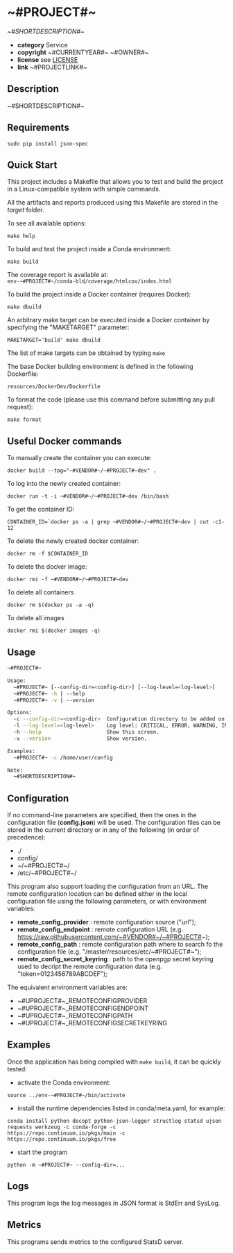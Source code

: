 # ~#PROJECT#~

*~#SHORTDESCRIPTION#~*

* **category**    Service
* **copyright**   ~#CURRENTYEAR#~ ~#OWNER#~
* **license**     see [LICENSE](LICENSE)
* **link**        ~#PROJECTLINK#~


## Description

~#SHORTDESCRIPTION#~


## Requirements

```
sudo pip install json-spec
```

## Quick Start

This project includes a Makefile that allows you to test and build the project in a Linux-compatible system with simple commands.

All the artifacts and reports produced using this Makefile are stored in the *target* folder.

To see all available options:
```
make help
```

To build and test the project inside a Conda environment:  
```
make build
```

The coverage report is available at:  
```env-~#PROJECT#~/conda-bld/coverage/htmlcov/index.html```

To build the project inside a Docker container (requires Docker):
```
make dbuild
```

An arbitrary make target can be executed inside a Docker container by specifying the "MAKETARGET" parameter:
```
MAKETARGET='build' make dbuild
```
The list of make targets can be obtained by typing ```make```


The base Docker building environment is defined in the following Dockerfile:
```
resources/DockerDev/Dockerfile
```

To format the code (please use this command before submitting any pull request):
```
make format
```

## Useful Docker commands

To manually create the container you can execute:
```
docker build --tag="~#VENDOR#~/~#PROJECT#~dev" .
```

To log into the newly created container:
```
docker run -t -i ~#VENDOR#~/~#PROJECT#~dev /bin/bash
```

To get the container ID:
```
CONTAINER_ID=`docker ps -a | grep ~#VENDOR#~/~#PROJECT#~dev | cut -c1-12`
```

To delete the newly created docker container:
```
docker rm -f $CONTAINER_ID
```

To delete the docker image:
```
docker rmi -f ~#VENDOR#~/~#PROJECT#~dev
```

To delete all containers
```
docker rm $(docker ps -a -q)
```

To delete all images
```
docker rmi $(docker images -q)
```


## Usage

```bash
~#PROJECT#~

Usage:
  ~#PROJECT#~ [--config-dir=<config-dir>] [--log-level=<log-level>]
  ~#PROJECT#~ -h | --help
  ~#PROJECT#~ -v | --version

Options:
  -c --config-dir=<config-dir>  Configuration directory to be added on top of the search list
  -l --log-level=<log-level>    Log level: CRITICAL, ERROR, WARNING, INFO, DEBUG, NOTSET
  -h --help                     Show this screen.
  -v --version                  Show version.

Examples:
  ~#PROJECT#~ -c /home/user/config

Note:
  ~#SHORTDESCRIPTION#~
```

## Configuration

If no command-line parameters are specified, then the ones in the configuration file (**config.json**) will be used.
The configuration files can be stored in the current directory or in any of the following (in order of precedence):
* ./
* config/
* ~/~#PROJECT#~/
* /etc/~#PROJECT#~/

This program also support loading the configuration from an URL.
The remote configuration location can be defined either in the local configuration file using the following parameters, or with environment variables:

* **remote_config_provider** : remote configuration source ("url");
* **remote_config_endpoint** : remote configuration URL (e.g. https://raw.githubusercontent.com/~#VENDOR#~/~#PROJECT#~);
* **remote_config_path** : remote configuration path where to search fo the configuration file (e.g. "/master/resources/etc/~#PROJECT#~");
* **remote_config_secret_keyring** : path to the openpgp secret keyring used to decript the remote configuration data (e.g. "token=0123456789ABCDEF");

The equivalent environment variables are:

* ~#UPROJECT#~_REMOTECONFIGPROVIDER
* ~#UPROJECT#~_REMOTECONFIGENDPOINT
* ~#UPROJECT#~_REMOTECONFIGPATH
* ~#UPROJECT#~_REMOTECONFIGSECRETKEYRING


## Examples

Once the application has being compiled with `make build`, it can be quickly tested:

* activate the Conda environment:  
```
source ../env-~#PROJECT#~/bin/activate
```
* install the runtime dependencies listed in conda/meta.yaml, for example:  
```
conda install python docopt python-json-logger structlog statsd ujson requests werkzeug -c conda-forge -c https://repo.continuum.io/pkgs/main -c https://repo.continuum.io/pkgs/free
```
* start the program  
```
python -m ~#PROJECT#~ --config-dir=...
```

## Logs

This program logs the log messages in JSON format is StdErr and SysLog.

## Metrics

This programs sends metrics to the configured StatsD server.
